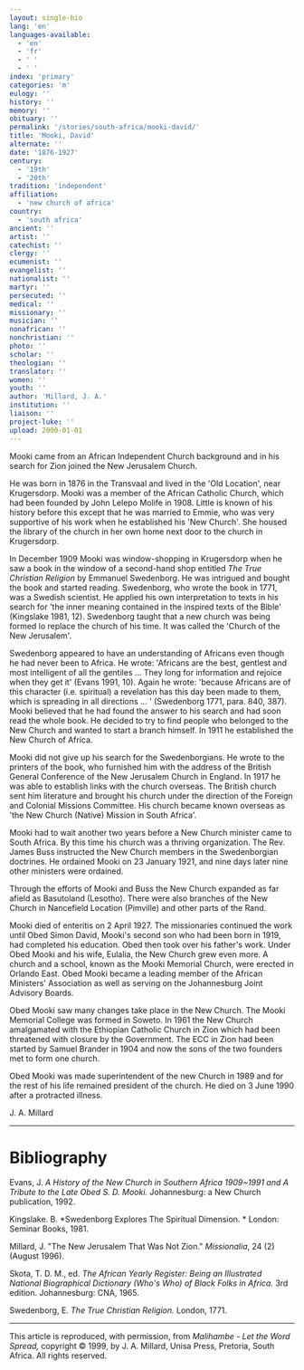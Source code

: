 ```yaml
---
layout: single-bio
lang: 'en'
languages-available:
  - 'en'
  - 'fr'
  - ' '
  - ' '
index: 'primary'
categories: 'm'
eulogy: ''
history: ''
memory: ''
obituary: ''
permalink: '/stories/south-africa/mooki-david/'
title: 'Mooki, David'
alternate: ''
date: '1876-1927'
century:
  - '19th'
  - '20th'
tradition: 'independent'
affiliation:
  - 'new church of africa'
country:
  - 'south africa'
ancient: ''
artist: ''
catechist: ''
clergy: ''
ecumenist: ''
evangelist: ''
nationalist: ''
martyr: ''
persecuted: ''
medical: ''
missionary: ''
musician: ''
nonafrican: ''
nonchristian: ''
photo: ''
scholar: ''
theologian: ''
translator: ''
women: ''
youth: ''
author: 'Millard, J. A.'
institution: ''
liaison: ''
project-luke: ''
upload: 2000-01-01
---
```



Mooki came from an African Independent Church background and in his search for Zion joined the New Jerusalem Church.

He was born in 1876 in the Transvaal and lived in the 'Old Location', near Krugersdorp. Mooki was a member of the African Catholic Church, which had been founded by John Lelepo Molife in 1908. Little is known of his history before this except that he was married to Emmie, who was very supportive of his work when he established his 'New Church'. She housed the library of the church in her own home next door to the church in Krugersdorp.

In December 1909 Mooki was window-shopping in Krugersdorp when he saw a book in the window of a second-hand shop entitled *The True Christian Religion* by Emmanuel Swedenborg. He was intrigued and bought the book and started reading. Swedenborg, who wrote the book in 1771, was a Swedish scientist. He applied his own interpretation to texts in his search for 'the inner meaning contained in the inspired texts of the Bible' (Kingslake 1981, 12). Swedenborg taught that a new church was being formed lo replace the church of his time. It was called the 'Church of the New Jerusalem'.

Swedenborg appeared to have an understanding of Africans even though he had never been to Africa. He wrote: 'Africans are the best, gentlest and most intelligent of all the gentiles ... They long for information and rejoice when they get it' (Evans 1991, 10). Again he wrote: 'because Africans are of this character (i.e. spiritual) a revelation has this day been made to them, which is spreading in all directions ... ' (Swedenborg 1771, para. 840, 387). Mooki believed that he had found the answer to his search and had soon read the whole book. He decided to try to find people who belonged to the New Church and wanted to start a branch himself. In 1911 he established the New Church of Africa.

Mooki did not give up his search for the Swedenborgians. He wrote to the printers of the book, who furnished him with the address of the British General Conference of the New Jerusalem Church in England. In 1917 he was able to establish links with the church overseas. The British church sent him literature and brought his church under the direction of the Foreign and Colonial Missions Committee. His church became known overseas as 'the New Church (Native) Mission in South Africa'.

Mooki had to wait another two years before a New Church minister came to South Africa. By this time his church was a thriving organization. The Rev. James Buss instructed the New Church members in the Swedenborgian doctrines. He ordained Mooki on 23 January 1921, and nine days later nine other ministers were ordained.

Through the efforts of Mooki and Buss the New Church expanded as far afield as Basutoland (Lesotho). There were also branches of the New Church in Nancefield Location (Pimville) and other parts of the Rand.

Mooki died of enteritis on 2 April 1927. The missionaries continued the work until Obed Simon David, Mooki's second son who had been born in 1919, had completed his education. Obed then took over his father's work. Under Obed Mooki and his wife, Eulalia, the New Church grew even more. A church and a school, known as the Mooki Memorial Church, were erected in Orlando East. Obed Mooki became a leading member of the African Ministers' Association as well as serving on the Johannesburg Joint Advisory Boards.

Obed Mooki saw many changes take place in the New Church. The Mooki Memorial College was formed in Soweto. In 1961 the New Church amalgamated with the Ethiopian Catholic Church in Zion which had been threatened with closure by the Government. The ECC in Zion had been started by Samuel Brander in 1904 and now the sons of the two founders met to form one church.

Obed Mooki was made superintendent of the new Church in 1989 and for the rest of his life remained president of the church. He died on 3 June 1990 after a protracted illness.

J. A. Millard

---

# Bibliography

Evans, J. *A History  of the New Church in Southern Africa 1909~1991 and A Tribute to the Late Obed S. D. Mooki.* Johannesburg: a New Church publication, 1992.

Kingslake. B. *Swedenborg Explores The Spiritual Dimension. * London: Seminar
Books, 1981.

Millard, J. "The New Jerusalem That Was Not Zion." *Missionalia*, 24 (2) (August 1996).

Skota, T. D. M., ed.  *The African Yearly Register:  Being an Illustrated National
Biographical Dictionary (Who's  Who) of Black Folks in Africa.*  3rd edition. Johannesburg: CNA, 1965.

Swedenborg, E. *The True Christian Religion.* London, 1771.

---

This article is reproduced, with permission, from *Malihambe - Let the Word Spread,* copyright &copy; 1999, by J. A. Millard, Unisa Press, Pretoria, South Africa.  All rights reserved.
